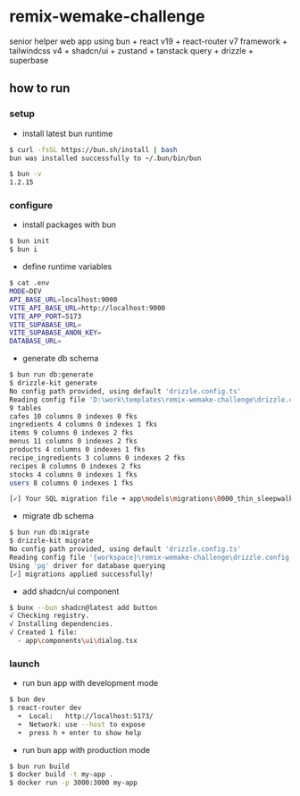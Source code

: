 # remix-wemake-challenge

senior helper web app using bun + react v19 + react-router v7 framework + tailwindcss v4 + shadcn/ui + zustand + tanstack query + drizzle + superbase

## how to run

### setup

- install latest bun runtime

```sh
$ curl -fsSL https://bun.sh/install | bash
bun was installed successfully to ~/.bun/bin/bun

$ bun -v
1.2.15
```

### configure

- install packages with bun

```sh
$ bun init
$ bun i
```

- define runtime variables

```sh
$ cat .env
MODE=DEV
API_BASE_URL=localhost:9000
VITE_API_BASE_URL=http://localhost:9000
VITE_APP_PORT=5173
VITE_SUPABASE_URL=
VITE_SUPABASE_ANON_KEY=
DATABASE_URL=
```

- generate db schema

```sh
$ bun run db:generate
$ drizzle-kit generate
No config path provided, using default 'drizzle.config.ts'
Reading config file 'D:\work\templates\remix-wemake-challenge\drizzle.config.ts'
9 tables
cafes 10 columns 0 indexes 0 fks
ingredients 4 columns 0 indexes 1 fks
items 9 columns 0 indexes 2 fks
menus 11 columns 0 indexes 2 fks
products 4 columns 0 indexes 1 fks
recipe_ingredients 3 columns 0 indexes 2 fks
recipes 8 columns 0 indexes 2 fks
stocks 4 columns 0 indexes 1 fks
users 8 columns 0 indexes 1 fks

[✓] Your SQL migration file ➜ app\models\migrations\0000_thin_sleepwalker.sql 🚀
```

- migrate db schema

```sh
$ bun run db:migrate
$ drizzle-kit migrate
No config path provided, using default 'drizzle.config.ts'
Reading config file '{workspace}\remix-wemake-challenge\drizzle.config.ts'
Using 'pg' driver for database querying
[✓] migrations applied successfully!
```

- add shadcn/ui component

```sh
$ bunx --bun shadcn@latest add button
√ Checking registry.
√ Installing dependencies.
√ Created 1 file:
  - app\components\ui\dialog.tsx
```

### launch

- run bun app with development mode

```sh
$ bun dev
$ react-router dev
  ➜  Local:   http://localhost:5173/
  ➜  Network: use --host to expose
  ➜  press h + enter to show help
```

- run bun app with production mode

```sh
$ bun run build
$ docker build -t my-app .
$ docker run -p 3000:3000 my-app
```
